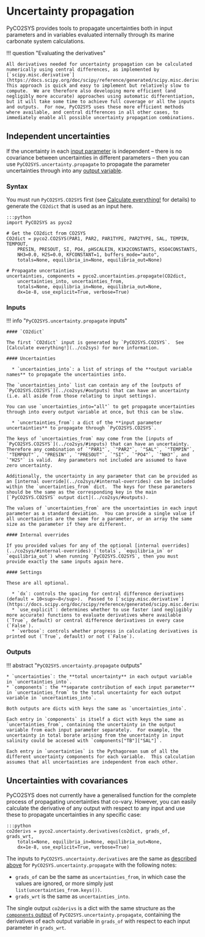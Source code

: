 # Uncertainty propagation

PyCO2SYS provides tools to propagate uncertainties both in input parameters and in variables evaluated internally through its marine carbonate system calculations.

!!! question "Evaluating the derivatives"

    All derivatives needed for uncertainty propagation can be calculated numerically using central differences, as implemented by [`scipy.misc.derivative`](https://docs.scipy.org/doc/scipy/reference/generated/scipy.misc.derivative.html).  This approach is quick and easy to implement but relatively slow to compute.  We are therefore also developing more efficient (and negligibly more accurate) approaches using automatic differentiation, but it will take some time to achieve full coverage or all the inputs and outputs.  For now, PyCO2SYS uses these more efficient methods where available, and central differences in all other cases, to immediately enable all possible uncertainty propagation combinations.

## Independent uncertainties

If the uncertainty in each [input parameter](../co2sys/#inputs) is independent – there is no covariance between uncertainties in different parameters – then you can use `PyCO2SYS.uncertainty.propagate` to propagate the parameter uncertainties through into any [output variable](../co2sys/#outputs).

### Syntax

You must run `PyCO2SYS.CO2SYS` first (see [Calculate everything!](../co2sys) for details) to generate the `CO2dict` that is used as an input here.

    :::python
    import PyCO2SYS as pyco2

    # Get the CO2dict from CO2SYS
    CO2dict = pyco2.CO2SYS(PAR1, PAR2, PAR1TYPE, PAR2TYPE, SAL, TEMPIN, TEMPOUT,
        PRESIN, PRESOUT, SI, PO4, pHSCALEIN, K1K2CONSTANTS, KSO4CONSTANTS,
        NH3=0.0, H2S=0.0, KFCONSTANT=1, buffers_mode="auto",
        totals=None, equilibria_in=None, equilibria_out=None)
    
    # Propagate uncertainties
    uncertainties, components = pyco2.uncertainties.propagate(CO2dict,
        uncertainties_into, uncertainties_from,
        totals=None, equilibria_in=None, equilibria_out=None,
        dx=1e-8, use_explicit=True, verbose=True)

### Inputs

!!! info "`PyCO2SYS.uncertainty.propagate` inputs"

    #### `CO2dict`

    The first `CO2dict` input is generated by `PyCO2SYS.CO2SYS`.  See [Calculate everything!](../co2sys) for more information.

    #### Uncertainties

      * `uncertainties_into`: a list of strings of the **output variable names** to propagate the uncertainties into.

    The `uncertainties_into` list can contain any of the [outputs of `PyCO2SYS.CO2SYS`](../co2sys/#outputs) that can have an uncertainty (i.e. all aside from those relating to input settings).

    You can use `uncertainties_into="all"` to get propagate uncertainties through into every output variable at once, but this can be slow.

      * `uncertainties_from`: a dict of the **input parameter uncertainties** to propagate through `PyCO2SYS.CO2SYS`.

    The keys of `uncertainties_from` may come from the [inputs of `PyCO2SYS.CO2SYS`](../co2sys/#inputs) that can have an uncertainty.  Therefore any combination of `"PAR1"`, `"PAR2"`, `"SAL"`, `"TEMPIN"`, `"TEMPOUT"`, `"PRESIN"`, `"PRESOUT"`, `"SI"`, `"PO4"`, `"NH3"`, and `"H2S"` is valid.  Any parameters not included are assumed to have zero uncertainty.

    Additionally, the uncertainty in any parameter that can be provided as an [internal override](../co2sys/#internal-overrides) can be included within the `uncertainties_from` dict.  The keys for these parameters should be the same as the corresponding key in the main [`PyCO2SYS.CO2SYS` output dict](../co2sys/#outputs).
    
    The values of `uncertainties_from` are the uncertainties in each input parameter as a standard deviation.  You can provide a single value if all uncertainties are the same for a parameter, or an array the same size as the parameter if they are different.

    #### Internal overrides

    If you provided values for any of the optional [internal overrides](../co2sys/#internal-overrides) (`totals`, `equilibria_in` or `equilibria_out`) when running `PyCO2SYS.CO2SYS`, then you must provide exactly the same inputs again here.

    #### Settings

    These are all optional.

      * `dx`: controls the spacing for central difference derivatives (default = 10<sup>−8</sup>).  Passed to [`scipy.misc.derivative`](https://docs.scipy.org/doc/scipy/reference/generated/scipy.misc.derivative.html).
      * `use_explicit`: determines whether to use faster (and negligibly more accurate) functions to evaluate derivatives where available (`True`, default) or central difference derivatives in every case (`False`).
      * `verbose`: controls whether progress in calculating derivatives is printed out (`True`, default) or not (`False`).

### Outputs

!!! abstract "`PyCO2SYS.uncertainty.propagate` outputs"

    * `uncertainties`: the **total uncertainty** in each output variable in `uncertainties_into`.
    * `components`: the **separate contribution of each input parameter** in `uncertainties_from` to the total uncertainty for each output variable in `uncertainties_into`.

    Both outputs are dicts with keys the same as `uncertainties_into`.

    Each entry in `components` is itself a dict with keys the same as `uncertainties_from`, containing the uncertainty in the output variable from each input parameter separately.  For example, the uncertainty in total borate arising from the uncertainty in input salinity could be accesed with `components["TB"]["SAL"]`.

    Each entry in `uncertainties` is the Pythagorean sum of all the different uncertainty components for each variable.  This calculation assumes that all uncertainties are independent from each other.

## Uncertainties with covariances

PyCO2SYS does not currently have a generalised function for the complete process of propagating uncertainties that co-vary.  However, you can easily calculate the derivative of any output with respect to any input and use these to propagate uncertainties in any specific case:

    :::python
    co2derivs = pyco2.uncertainty.derivatives(co2dict, grads_of, grads_wrt,
        totals=None, equilibria_in=None, equilibria_out=None,
        dx=1e-8, use_explicit=True, verbose=True)

The inputs to `PyCO2SYS.uncertainty.derivatives` are the same as [described above](#inputs) for `PyCO2SYS.uncertainty.propagate` with the following notes:

  * `grads_of` can be the same as `uncertainties_from`, in which case the values are ignored, or more simply just `list(uncertainties_from.keys())`.
  * `grads_wrt` is the same as `uncertainties_into`.

The single output `co2derivs` is a dict with the same structure as the [`components` output](#outputs) of `PyCO2SYS.uncertainty.propagate`, containing the derivatives of each output variable in `grads_of` with respect to each input parameter in `grads_wrt`.
